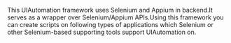This UIAutomation framework uses Selenium and Appium in backend.It serves as a wrapper over Selenium/Appium APIs.Using this framework you can create scripts on following types of applications which Selenium or other Selenium-based supporting tools support UIAutomation on.
